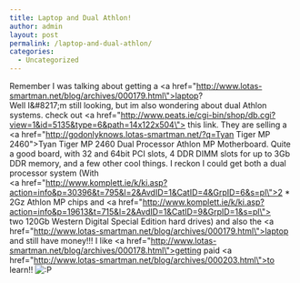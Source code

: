 ```yaml
---
title: Laptop and Dual Athlon!
author: admin
layout: post
permalink: /laptop-and-dual-athlon/
categories:
  - Uncategorized
---
```

Remember I was talking about getting a <a href=\"http://www.lotas-smartman.net/blog/archives/000179.html\">laptop</a>?  
Well I\&#8217;m still looking, but im also wondering about dual Athlon systems. check out <a href=\"http://www.peats.ie/cgi-bin/shop/db.cgi?view=1&id=5135&type=6&path=14x122x504\"> this link</a>. They are selling a <a href=\"http://godonlyknows.lotas-smartman.net/?q=Tyan Tiger MP 2460\">Tyan Tiger MP 2460</a> Dual Processor Athlon MP Motherboard. Quite a good board, with 32 and 64bit PCI slots, 4 DDR DIMM slots for up to 3Gb DDR memory, and a few other cool things. I reckon I could get both a dual processor system (With  
<a href=\"http://www.komplett.ie/k/ki.asp?action=info&p=30396&t=795&l=2&AvdID=1&CatID=4&GrpID=6&s=pl\">2 * 2Gz Athlon MP</a> chips and <a href=\"http://www.komplett.ie/k/ki.asp?action=info&p=19613&t=715&l=2&AvdID=1&CatID=9&GrpID=1&s=pl\">  
two 120Gb Western Digital Special Edition hard drives</a>) and also the <a href=\"http://www.lotas-smartman.net/blog/archives/000179.html\">laptop</a> and still have money!!! I like <a href=\"http://www.lotas-smartman.net/blog/archives/000178.html\">getting paid</a> <a href=\"http://www.lotas-smartman.net/blog/archives/000203.html\">to learn</a>!! <img src="http://blog.lotas-smartman.net/wp-includes/images/smilies/icon_razz.gif" alt=":P" class="wp-smiley" />